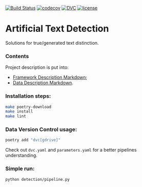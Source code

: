 [![Build Status][build_status_badge]](build_status_link)
[![codecov](https://codecov.io/gh/MaratSaidov/artificial-text-detection/branch/main/graph/badge.svg?token=HF8IQEADRU)](https://codecov.io/gh/MaratSaidov/artificial-text-detection)
[![DVC](https://img.shields.io/badge/-Data_Version_Control-white.svg?logo=data-version-control&style=social)](https://dvc.org/?utm_campaign=badge)
[![license](https://img.shields.io/github/license/maratsaidov/artificial-text-detection.svg)](https://github.com/maratsaidov/artificial-text-detection/blob/master/LICENSE)

# Artificial Text Detection
Solutions for true/generated text distinction.

### Contents

Project description is put into:

- [Framework Description Markdown](https://github.com/MaratSaidov/artificial-text-detection/blob/main/detection/README.md);
- [Data Description Markdown](https://github.com/MaratSaidov/artificial-text-detection/blob/main/detection/data/README.md).

### Installation steps:

```bash
make poetry-download
make install
make lint
```

### Data Version Control usage:

```bash
poetry add "dvc[gdrive]"
```

Check out `dvc.yaml` and `parameters.yaml` for a better pipelines understanding.


### Simple run:

```bash
python detection/pipeline.py
```

[build_status_badge]: https://github.com/MaratSaidov/artificial-text-detection/actions/workflows/build.yml/badge.svg
[build_status_link]: https://github.com/MaratSaidov/artificial-text-detection/actions/workflows/build.yml
